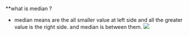 **what is median ? 
- median means are the all smaller value at left side and all the greater value is the right side. and median is between them.
![](https://i.imgur.com/yiKxiMW.png)
